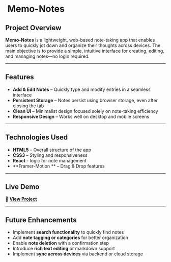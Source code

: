 # ​ Memo-Notes

##  Project Overview  
**Memo-Notes** is a lightweight, web-based note-taking app that enables users to quickly jot down and organize their thoughts across devices. The main objective is to provide a simple, intuitive interface for creating, editing, and managing notes—no login required.

---

##  Features  
- **Add & Edit Notes** – Quickly type and modify entries in a seamless interface  
- **Persistent Storage** – Notes persist using browser storage, even after closing the tab  
- **Clean UI** – Minimalist design focused solely on note-taking efficiency  
- **Responsive Design** – Works well on desktop and mobile screens  

---

##  Technologies Used  
- **HTML5** – Overall structure of the app  
- **CSS3** – Styling and responsiveness  
- **React** - logic for note management 
- **Framer-Motion ** – Drag & Drop features  


---

##  Live Demo  
🔗 **[View Project](https://memo-notes.netlify.app/)**  

---

##  Future Enhancements  
- Implement **search functionality** to quickly find notes  
- Add **note tagging or categories** for better organization  
- Enable **note deletion** with a confirmation step  
- Introduce **rich text editing** or markdown support  
- Implement **sync across devices** via backend or cloud storage  
